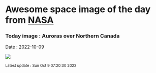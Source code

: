 
  # Awesome space image of the day from [NASA](https://api.nasa.gov/)

  ### Today image : Auroras over Northern Canada
  Date : 2022-10-09

  ![](https://apod.nasa.gov/apod/image/2210/aurora_kwon_960.jpg)

  <small>Latest update : Sun Oct  9 07:20:30 2022</small>
